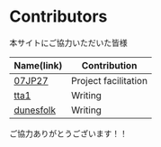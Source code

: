 Contributors
============================================
本サイトにご協力いただいた皆様

| Name(link) | Contribution |
| --- | --- |
| [07JP27](https://github.com/07JP27) | Project facilitation |
| [tta1](https://github.com/caffisenna) | Writing |
| [dunesfolk](https://github.com/dunesfolk) | Writing |

ご協力ありがとうございます！！